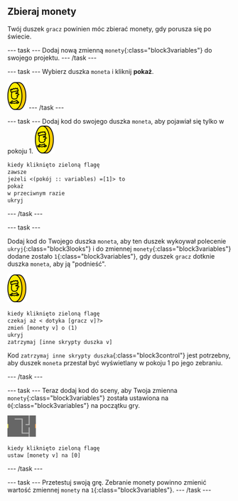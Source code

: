 ## Zbieraj monety

Twój duszek `gracz` powinien móc zbierać monety, gdy porusza się po świecie.

--- task --- Dodaj nową zmienną `monety`{:class="block3variables"} do swojego projektu. --- /task ---

--- task --- Wybierz duszka `moneta` i kliknij **pokaż**.

![zrzut ekranu](images/coin.png) --- /task ---

--- task --- Dodaj kod do swojego duszka `moneta`, aby pojawiał się tylko w pokoju 1. ![zrzut ekranu](images/coin.png)

```blocks3
kiedy kliknięto zieloną flagę
zawsze
jeżeli <(pokój :: variables) =[1]> to
pokaż
w przeciwnym razie
ukryj
```

--- /task ---

--- task ---

Dodaj kod do Twojego duszka `moneta`, aby ten duszek wykoywał polecenie `ukryj`{:class="block3looks"} i do zmiennej `monety`{:class="block3variables"} dodane zostało `1`{:class="block3variables"}, gdy duszek `gracz` dotknie duszka `moneta`, aby ją "podnieść".

![moneta](images/coin.png)

```blocks3
kiedy kliknięto zieloną flagę
czekaj aż < dotyka [gracz v]?>
zmień [monety v] o (1)
ukryj
zatrzymaj [inne skrypty duszka v]
```

Kod `zatrzymaj inne skrypty duszka`{:class="block3control"} jest potrzebny, aby duszek `moneta` przestał być wyświetlany w pokoju 1 po jego zebraniu.

--- /task ---

--- task --- Teraz dodaj kod do sceny, aby Twoja zmienna `monety`{:class="block3variables"} została ustawiona na `0`{:class="block3variables"} na początku gry.

![scena](images/stage.png)

```blocks3
kiedy kliknięto zieloną flagę
ustaw [monety v] na [0]
```

--- /task ---

--- task --- Przetestuj swoją grę. Zebranie monety powinno zmienić wartość zmiennej `monety` na `1`{:class="block3variables"}. --- /task ---